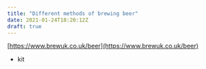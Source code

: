 ```yaml
---
title: "Different methods of brewing beer"
date: 2021-01-24T18:20:12Z
draft: true
---
```


[https://www.brewuk.co.uk/beer](https://www.brewuk.co.uk/beer)

- kit

